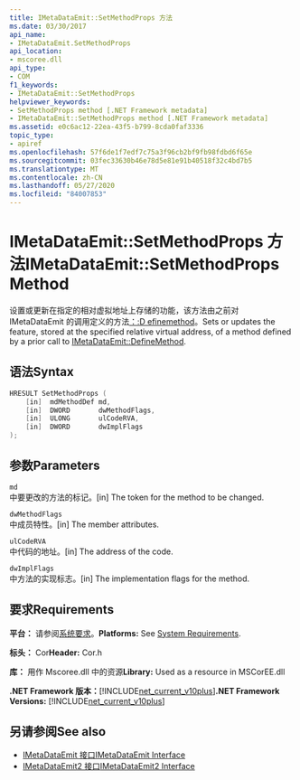 ```yaml
---
title: IMetaDataEmit::SetMethodProps 方法
ms.date: 03/30/2017
api_name:
- IMetaDataEmit.SetMethodProps
api_location:
- mscoree.dll
api_type:
- COM
f1_keywords:
- IMetaDataEmit::SetMethodProps
helpviewer_keywords:
- SetMethodProps method [.NET Framework metadata]
- IMetaDataEmit::SetMethodProps method [.NET Framework metadata]
ms.assetid: e0c6ac12-22ea-43f5-b799-8cda0faf3336
topic_type:
- apiref
ms.openlocfilehash: 57f6de1f7edf7c75a3f96cb2bf9fb98fdbd6f65e
ms.sourcegitcommit: 03fec33630b46e78d5e81e91b40518f32c4bd7b5
ms.translationtype: MT
ms.contentlocale: zh-CN
ms.lasthandoff: 05/27/2020
ms.locfileid: "84007853"
---
```

# <a name="imetadataemitsetmethodprops-method"></a><span data-ttu-id="fca27-102">IMetaDataEmit::SetMethodProps 方法</span><span class="sxs-lookup"><span data-stu-id="fca27-102">IMetaDataEmit::SetMethodProps Method</span></span>
<span data-ttu-id="fca27-103">设置或更新在指定的相对虚拟地址上存储的功能，该方法由之前对 IMetaDataEmit 的调用定义的方法[：:D efinemethod](imetadataemit-definemethod-method.md)。</span><span class="sxs-lookup"><span data-stu-id="fca27-103">Sets or updates the feature, stored at the specified relative virtual address, of a method defined by a prior call to [IMetaDataEmit::DefineMethod](imetadataemit-definemethod-method.md).</span></span>  
  
## <a name="syntax"></a><span data-ttu-id="fca27-104">语法</span><span class="sxs-lookup"><span data-stu-id="fca27-104">Syntax</span></span>  
  
```cpp  
HRESULT SetMethodProps (
    [in]  mdMethodDef md,
    [in]  DWORD       dwMethodFlags,  
    [in]  ULONG       ulCodeRVA,
    [in]  DWORD       dwImplFlags
);  
```  
  
## <a name="parameters"></a><span data-ttu-id="fca27-105">参数</span><span class="sxs-lookup"><span data-stu-id="fca27-105">Parameters</span></span>  
 `md`  
 <span data-ttu-id="fca27-106">中要更改的方法的标记。</span><span class="sxs-lookup"><span data-stu-id="fca27-106">[in] The token for the method to be changed.</span></span>  
  
 `dwMethodFlags`  
 <span data-ttu-id="fca27-107">中成员特性。</span><span class="sxs-lookup"><span data-stu-id="fca27-107">[in] The member attributes.</span></span>  
  
 `ulCodeRVA`  
 <span data-ttu-id="fca27-108">中代码的地址。</span><span class="sxs-lookup"><span data-stu-id="fca27-108">[in] The address of the code.</span></span>  
  
 `dwImplFlags`  
 <span data-ttu-id="fca27-109">中方法的实现标志。</span><span class="sxs-lookup"><span data-stu-id="fca27-109">[in] The implementation flags for the method.</span></span>  
  
## <a name="requirements"></a><span data-ttu-id="fca27-110">要求</span><span class="sxs-lookup"><span data-stu-id="fca27-110">Requirements</span></span>  
 <span data-ttu-id="fca27-111">**平台：** 请参阅[系统要求](../../get-started/system-requirements.md)。</span><span class="sxs-lookup"><span data-stu-id="fca27-111">**Platforms:** See [System Requirements](../../get-started/system-requirements.md).</span></span>  
  
 <span data-ttu-id="fca27-112">**标头：** Cor</span><span class="sxs-lookup"><span data-stu-id="fca27-112">**Header:** Cor.h</span></span>  
  
 <span data-ttu-id="fca27-113">**库：** 用作 Mscoree.dll 中的资源</span><span class="sxs-lookup"><span data-stu-id="fca27-113">**Library:** Used as a resource in MSCorEE.dll</span></span>  
  
 <span data-ttu-id="fca27-114">**.NET Framework 版本：**[!INCLUDE[net_current_v10plus](../../../../includes/net-current-v10plus-md.md)]</span><span class="sxs-lookup"><span data-stu-id="fca27-114">**.NET Framework Versions:** [!INCLUDE[net_current_v10plus](../../../../includes/net-current-v10plus-md.md)]</span></span>  
  
## <a name="see-also"></a><span data-ttu-id="fca27-115">另请参阅</span><span class="sxs-lookup"><span data-stu-id="fca27-115">See also</span></span>

- [<span data-ttu-id="fca27-116">IMetaDataEmit 接口</span><span class="sxs-lookup"><span data-stu-id="fca27-116">IMetaDataEmit Interface</span></span>](imetadataemit-interface.md)
- [<span data-ttu-id="fca27-117">IMetaDataEmit2 接口</span><span class="sxs-lookup"><span data-stu-id="fca27-117">IMetaDataEmit2 Interface</span></span>](imetadataemit2-interface.md)
